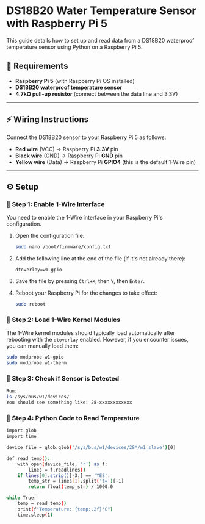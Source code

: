 # DS18B20 Water Temperature Sensor with Raspberry Pi 5

This guide details how to set up and read data from a DS18B20 waterproof temperature sensor using Python on a Raspberry Pi 5.

## 🧰 Requirements

* **Raspberry Pi 5** (with Raspberry Pi OS installed)
* **DS18B20 waterproof temperature sensor**
* **4.7kΩ pull-up resistor** (connect between the data line and 3.3V)

---

## ⚡️ Wiring Instructions

Connect the DS18B20 sensor to your Raspberry Pi 5 as follows:

* **Red wire** (VCC) → Raspberry Pi **3.3V** pin
* **Black wire** (GND) → Raspberry Pi **GND** pin
* **Yellow wire** (Data) → Raspberry Pi **GPIO4** (this is the default 1-Wire pin)

---

## ⚙️ Setup

### 📁 Step 1: Enable 1-Wire Interface

You need to enable the 1-Wire interface in your Raspberry Pi's configuration.

1.  Open the configuration file:

    ```bash
    sudo nano /boot/firmware/config.txt
    ```

2.  Add the following line at the end of the file (if it's not already there):

    ```
    dtoverlay=w1-gpio
    ```

3.  Save the file by pressing `Ctrl+X`, then `Y`, then `Enter`.

4.  Reboot your Raspberry Pi for the changes to take effect:

    ```bash
    sudo reboot
    ```

### 📁 Step 2: Load 1-Wire Kernel Modules

The 1-Wire kernel modules should typically load automatically after rebooting with the `dtoverlay` enabled. However, if you encounter issues, you can manually load them:

```bash
sudo modprobe w1-gpio
sudo modprobe w1-therm      
```
### 📁 Step 3: Check if Sensor is Detected
```bash
Run:
ls /sys/bus/w1/devices/
You should see something like: 28-xxxxxxxxxxxx
```
### 📁 Step 4: Python Code to Read Temperature

```bash
import glob
import time

device_file = glob.glob('/sys/bus/w1/devices/28*/w1_slave')[0]

def read_temp():
    with open(device_file, 'r') as f:
        lines = f.readlines()
    if lines[0].strip()[-3:] == 'YES':
        temp_str = lines[1].split('t=')[-1]
        return float(temp_str) / 1000.0

while True:
    temp = read_temp()
    print(f"Temperature: {temp:.2f}°C")
    time.sleep(1)
```